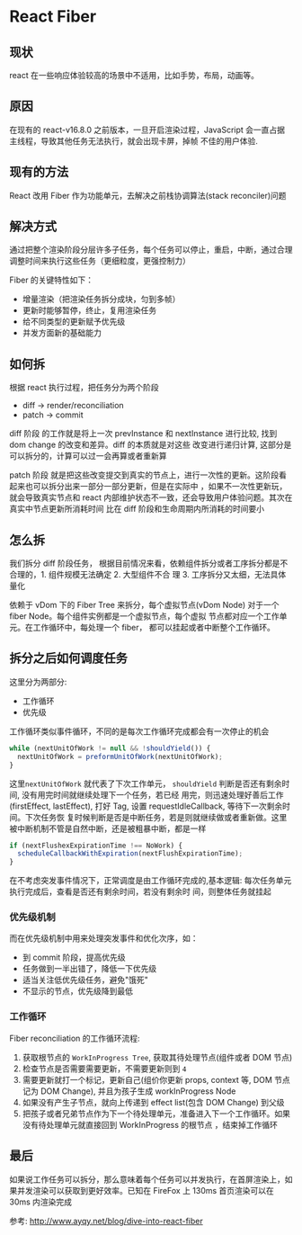 # React Fiber

## 现状

react 在一些响应体验较高的场景中不适用，比如手势，布局，动画等。

## 原因

在现有的 react-v16.8.0 之前版本，一旦开启渲染过程，JavaScript 会一直占据主线程，导致其他任务无法执行，就会出现卡屏，掉帧
不佳的用户体验.

## 现有的方法

React 改用 Fiber 作为功能单元，去解决之前栈协调算法(stack reconciler)问题

## 解决方式

通过把整个渲染阶段分层许多子任务，每个任务可以停止，重启，中断，通过合理调整时间来执行这些任务（更细粒度，更强控制力）

Fiber 的关键特性如下：

- 增量渲染（把渲染任务拆分成块，匀到多帧）
- 更新时能够暂停，终止，复用渲染任务
- 给不同类型的更新赋予优先级
- 并发方面新的基础能力

## 如何拆

根据 react 执行过程，把任务分为两个阶段

- diff -> render/reconciliation
- patch -> commit

diff 阶段 的工作就是将上一次 prevInstance 和 nextInstance 进行比较, 找到 dom change 的改变和差异。diff 的本质就是对这些
改变进行递归计算, 这部分是可以拆分的，计算可以过一会再算或者重新算

patch 阶段 就是把这些改变提交到真实的节点上，进行一次性的更新。这阶段看起来也可以拆分出来一部分一部分更新，但是在实际中
，如果不一次性更新玩，就会导致真实节点和 react 内部维护状态不一致，还会导致用户体验问题。其次在真实中节点更新所消耗时间
比在 diff 阶段和生命周期内所消耗的时间要小

## 怎么拆

我们拆分 diff 阶段任务， 根据目前情况来看，依赖组件拆分或者工序拆分都是不合理的，1. 组件规模无法确定 2. 大型组件不合
理 3. 工序拆分又太细，无法具体量化

依赖于 vDom 下的 Fiber Tree 来拆分，每个虚拟节点(vDom Node) 对于一个 fiber Node。每个组件实例都是一个虚拟节点，每个虚拟
节点都对应一个工作单元。在工作循环中，每处理一个 fiber， 都可以挂起或者中断整个工作循环。

## 拆分之后如何调度任务

这里分为两部分:

- 工作循环
- 优先级

工作循环类似事件循环，不同的是每次工作循环完成都会有一次停止的机会

```js
while (nextUnitOfWork != null && !shouldYield()) {
  nextUnitOfWork = preformUnitOfWork(nextUnitOfWork);
}
```

这里`nextUnitOfWork` 就代表了下次工作单元， `shouldYield` 判断是否还有剩余时间, 没有用完时间就继续处理下一个任务，若已经
用完，则迅速处理好善后工作(firstEffect, lastEffect), 打好 Tag, 设置 requestIdleCallback, 等待下一次剩余时间。下次任务恢
复时候判断是否是中断任务，若是则就继续做或者重新做。这里被中断机制不管是自然中断，还是被粗暴中断，都是一样

```js
if (nextFlushexExpirationTime !== NoWork) {
  scheduleCallbackWithExpiration(nextFlushExpirationTime);
}
```

在不考虑突发事件情况下，正常调度是由工作循环完成的,基本逻辑: 每次任务单元执行完成后，查看是否还有剩余时间，若没有剩余时
间，则整体任务就挂起

### 优先级机制

而在优先级机制中用来处理突发事件和优化次序，如：

- 到 commit 阶段，提高优先级
- 任务做到一半出错了，降低一下优先级
- 适当关注低优先级任务，避免"饿死"
- 不显示的节点，优先级降到最低

### 工作循环

Fiber reconciliation 的工作循环流程:

1. 获取根节点的 `WorkInProgress Tree`, 获取其待处理节点(组件或者 DOM 节点)
2. 检查节点是否需要需要更新，不需要更新则到 `4`
3. 需要更新就打一个标记，更新自己(组价你更新 props, context 等, DOM 节点记为 DOM Change), 并且为孩子生成 workInProgress
   Node
4. 如果没有产生子节点，就向上传递到 effect list(包含 DOM Change) 到父级
5. 把孩子或者兄弟节点作为下一个待处理单元，准备进入下一个工作循环。如果没有待处理单元就直接回到 WorkInProgress 的根节点
   ，结束掉工作循环

## 最后

如果说工作任务可以拆分，那么意味着每个任务可以并发执行，在首屏渲染上，如果并发渲染可以获取到更好效率。已知在 FireFox 上
130ms 首页渲染可以在 30ms 内渲染完成

参考: http://www.ayqy.net/blog/dive-into-react-fiber
